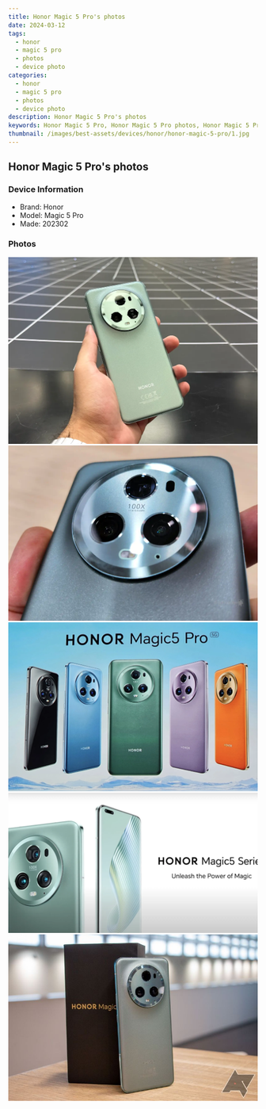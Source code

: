 ```yaml
---
title: Honor Magic 5 Pro's photos
date: 2024-03-12
tags: 
  - honor
  - magic 5 pro
  - photos
  - device photo
categories: 
  - honor
  - magic 5 pro
  - photos
  - device photo
description: Honor Magic 5 Pro's photos
keywords: Honor Magic 5 Pro, Honor Magic 5 Pro photos, Honor Magic 5 Pro device photo
thumbnail: /images/best-assets/devices/honor/honor-magic-5-pro/1.jpg
---
```


## Honor Magic 5 Pro's photos

### Device Information

- Brand: Honor
- Model: Magic 5 Pro
- Made: 202302

### Photos

![/images/best-assets/devices/honor/honor-magic-5-pro/1.jpg](/images/best-assets/devices/honor/honor-magic-5-pro/1.jpg)
![/images/best-assets/devices/honor/honor-magic-5-pro/2.jpg](/images/best-assets/devices/honor/honor-magic-5-pro/2.jpg)
![/images/best-assets/devices/honor/honor-magic-5-pro/3.jpg](/images/best-assets/devices/honor/honor-magic-5-pro/3.jpg)
![/images/best-assets/devices/honor/honor-magic-5-pro/4.jpg](/images/best-assets/devices/honor/honor-magic-5-pro/4.jpg)
![/images/best-assets/devices/honor/honor-magic-5-pro/5.jpg](/images/best-assets/devices/honor/honor-magic-5-pro/5.jpg)
